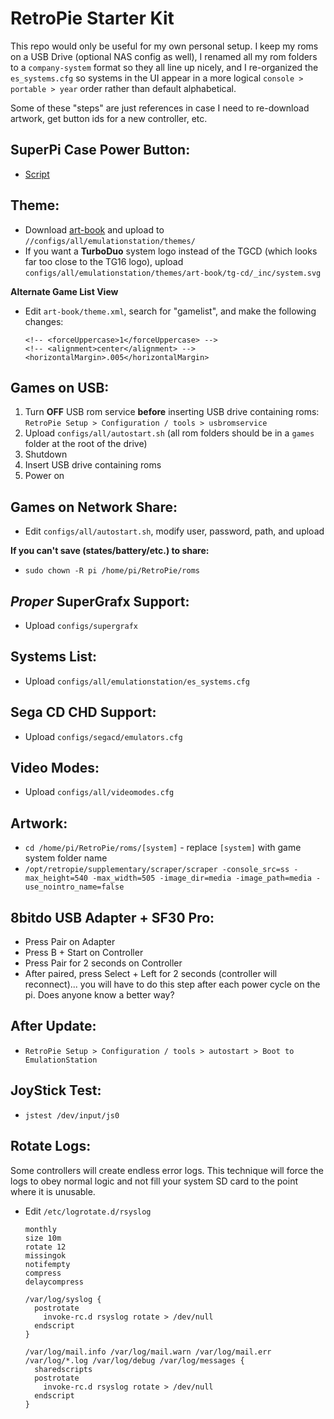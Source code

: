 RetroPie Starter Kit
====================

This repo would only be useful for my own personal setup. I keep my roms on a USB Drive (optional NAS config as well), I renamed all my rom folders to a `company-system` format so they all line up nicely, and I re-organized the `es_systems.cfg` so systems in the UI appear in a more logical `console > portable > year` order rather than default alphabetical.

Some of these "steps" are just references in case I need to re-download artwork, get button ids for a new controller, etc.

SuperPi Case Power Button:
--------------------------
+ [Script](https://github.com/RetroFlag/retroflag-picase)

Theme:
-------
+ Download [art-book](https://github.com/anthonycaccese/es-theme-art-book) and upload to `//configs/all/emulationstation/themes/`
+ If you want a __TurboDuo__ system logo instead of the TGCD (which looks far too close to the TG16 logo), upload `configs/all/emulationstation/themes/art-book/tg-cd/_inc/system.svg`

__Alternate Game List View__
+ Edit `art-book/theme.xml`, search for "gamelist", and make the following changes:

      <!-- <forceUppercase>1</forceUppercase> -->
      <!-- <alignment>center</alignment> -->
      <horizontalMargin>.005</horizontalMargin>

Games on USB:
-------------
1. Turn __OFF__ USB rom service __before__ inserting USB drive containing roms:  
`RetroPie Setup > Configuration / tools > usbromservice`
2. Upload `configs/all/autostart.sh` (all rom folders should be in a `games` folder at the root of the drive)
3. Shutdown
4. Insert USB drive containing roms
5. Power on

Games on Network Share:
-----------------------
+ Edit `configs/all/autostart.sh`, modify user, password, path, and upload

__If you can't save (states/battery/etc.) to share:__
- `sudo chown -R pi /home/pi/RetroPie/roms`

*Proper* SuperGrafx Support:
--------------------------
+ Upload `configs/supergrafx`

Systems List:
-------------
+ Upload `configs/all/emulationstation/es_systems.cfg`

Sega CD CHD Support:
--------------------
+ Upload `configs/segacd/emulators.cfg`

Video Modes:
------------
+ Upload `configs/all/videomodes.cfg`

Artwork:
--------
+ `cd /home/pi/RetroPie/roms/[system]` - replace `[system]` with game system folder name
+ `/opt/retropie/supplementary/scraper/scraper -console_src=ss -max_height=540 -max_width=505 -image_dir=media -image_path=media -use_nointro_name=false`

8bitdo USB Adapter + SF30 Pro:
------------------------------
+ Press Pair on Adapter
+ Press B + Start on Controller
+ Press Pair for 2 seconds on Controller
+ After paired, press Select + Left for 2 seconds (controller will reconnect)... you will have to do this step after each power cycle on the pi. Does anyone know a better way?

After Update:
-------------
+ `RetroPie Setup > Configuration / tools > autostart > Boot to EmulationStation`

JoyStick Test:
--------------
+ `jstest /dev/input/js0`

Rotate Logs:
------------
Some controllers will create endless error logs. This technique will force the logs to obey normal logic and not fill your system SD card to the point where it is unusable.

+ Edit `/etc/logrotate.d/rsyslog`

      monthly
      size 10m
      rotate 12
      missingok
      notifempty
      compress
      delaycompress

      /var/log/syslog {
        postrotate
          invoke-rc.d rsyslog rotate > /dev/null
        endscript
      }

      /var/log/mail.info /var/log/mail.warn /var/log/mail.err
      /var/log/*.log /var/log/debug /var/log/messages {
        sharedscripts
        postrotate
          invoke-rc.d rsyslog rotate > /dev/null
        endscript
      }

